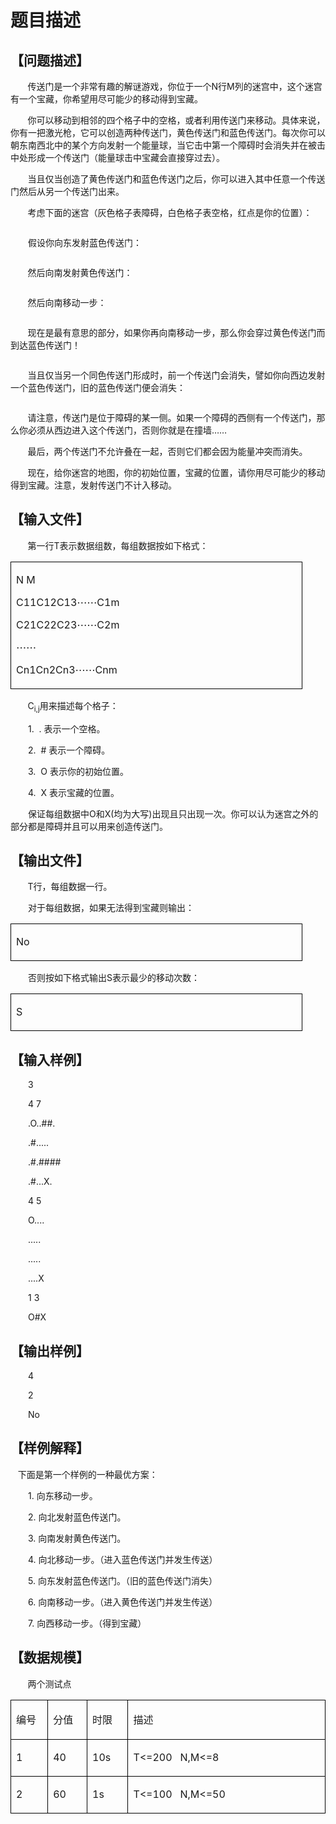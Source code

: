 # 题目描述


<h2 style="text-align:left;" align="left">
	【问题描述】
</h2>
<p>
	<span>       </span><a name="OLE_LINK1"></a><a name="OLE_LINK2"></a>传送门是一个非常有趣的解谜游戏，你位于一个N行M列的迷宫中，这个迷宫有一个宝藏，你希望用尽可能少的移动得到宝藏。
</p>
<p>
	       你可以移动到相邻的四个格子中的空格，或者利用传送门来移动。具体来说，你有一把激光枪，它可以创造两种传送门，黄色传送门和蓝色传送门。每次你可以朝东南西北中的某个方向发射一个能量球，当它击中第一个障碍时会消失并在被击中处形成一个传送门（能量球击中宝藏会直接穿过去）。
</p>
<p>
	       <a name="OLE_LINK4"></a><a name="OLE_LINK3"></a>当且仅当创造了黄色传送门和蓝色传送门之后，你可以进入其中任意一个传送门然后从另一个传送门出来。
</p>
<p>
	       考虑下面的迷宫（灰色格子表障碍，白色格子表空格，红点是你的位置）：
</p>
<p>
	<img src="/cogs/include../../../../../upload/image/20121007/20121007155133_46743.png" alt=""/> 
</p>
<p style="text-indent:21.0pt;">
	假设你向东发射蓝色传送门：
</p>
<p style="text-indent:21.0pt;">
	<img src="/cogs/include../../../../../upload/image/20121007/20121007155133_54285.png" alt=""/> 
</p>
<p>
	       然后向南发射黄色传送门：
</p>
<p>
	<img src="/cogs/include../../../../../upload/image/20121007/20121007155133_44879.png" alt=""/> 
</p>
<p>
	       然后向南移动一步：
</p>
<p>
	<img src="/cogs/include../../../../../upload/image/20121007/20121007155133_39850.png" alt=""/> 
</p>
<p>
	       现在是最有意思的部分，如果你再向南移动一步，那么你会穿过黄色传送门而到达蓝色传送门！
</p>
<p>
	<img src="/cogs/include../../../../../upload/image/20121007/20121007155133_22498.png" alt=""/> 
</p>
<p>
	       当且仅当另一个同色传送门形成时，前一个传送门会消失，譬如你向西边发射一个蓝色传送门，旧的蓝色传送门便会消失：
</p>
<p>
	<img src="/cogs/include../../../../../upload/image/20121007/20121007155133_31613.png" alt=""/> 
</p>
<p>
	       请注意，传送门是位于障碍的某一侧。如果一个障碍的西侧有一个传送门，那么你必须从西边进入这个传送门，否则你就是在撞墙……
</p>
<p>
	       <a name="OLE_LINK6"></a><a name="OLE_LINK5"></a>最后，两个传送门不允许叠在一起，否则它们都会因为能量冲突而消失。
</p>
<p>
	       现在，给你迷宫的地图，你的初始位置，宝藏的位置，请你用尽可能少的移动得到宝藏。注意，发射传送门不计入移动。
</p>
<h2 style="text-align:left;" align="left">
	【输入文件】
</h2>
<p style="text-align:left;" align="left">
	       第一行T表示数据组数，每组数据按如下格式：
</p>
<div align="center">
	<table style="border:none;" border="1" cellpadding="0" cellspacing="0">
		<tbody>
			<tr>
				<td style="border:solid windowtext 1.0pt;" valign="top" width="449">
					<p style="text-align:left;" align="left">
						<span>N M</span> 
					</p>
					<p style="text-align:left;" align="left">
						<span style="font-family:;"></span><span style="font-family:;">C</span><span style="font-family:;">11</span><span style="font-family:;"></span><span style="font-family:;"></span><span style="font-family:;">C</span><span style="font-family:;">12</span><span style="font-family:;"></span><span style="font-family:;"></span><span style="font-family:;">C</span><span style="font-family:;">13</span><span style="font-family:;">⋯⋯</span><span style="font-family:;"></span><span style="font-family:;">C</span><span style="font-family:;">1m</span><span style="font-size:10.5pt;font-family:;"></span><span style="font-family:宋体;"> </span> 
					</p>
					<p style="text-align:left;" align="left">
						<span style="font-family:;"></span><span style="font-family:;">C</span><span style="font-family:;">21</span><span style="font-family:;"></span><span style="font-family:;"></span><span style="font-family:;">C</span><span style="font-family:;">22</span><span style="font-family:;"></span><span style="font-family:;"></span><span style="font-family:;">C</span><span style="font-family:;">23</span><span style="font-family:;">⋯⋯</span><span style="font-family:;"></span><span style="font-family:;">C</span><span style="font-family:;">2m</span><span style="font-size:10.5pt;font-family:;"></span><span style="font-family:宋体;"> </span> 
					</p>
					<p style="text-align:left;" align="left">
						<span style="font-family:;">⋯⋯</span><span style="font-size:10.5pt;font-family:;"></span><span style="font-family:宋体;"> </span> 
					</p>
					<p style="text-align:left;" align="left">
						<span style="font-family:;"></span><span style="font-family:;">C</span><span style="font-family:;">n1</span><span style="font-family:;"></span><span style="font-family:;"></span><span style="font-family:;">C</span><span style="font-family:;">n2</span><span style="font-family:;"></span><span style="font-family:;"></span><span style="font-family:;">C</span><span style="font-family:;">n3</span><span style="font-family:;">⋯⋯</span><span style="font-family:;"></span><span style="font-family:;">C</span><span style="font-family:;">nm</span><span style="font-size:10.5pt;font-family:;"></span><span style="font-family:宋体;"> </span> 
					</p>
				</td>
			</tr>
		</tbody>
	</table>
</div>
<p>
	<span>       </span>C<sub>i,j</sub>用来描述每个格子：
</p>
<p style="margin-left:39.0pt;text-indent:-18.0pt;">
	1.  . 表示一个空格。
</p>
<p style="margin-left:39.0pt;text-indent:-18.0pt;">
	2.  # 表示一个障碍。<span></span> 
</p>
<p style="margin-left:39.0pt;text-indent:-18.0pt;">
	3.  O 表示你的初始位置。<span></span> 
</p>
<p style="margin-left:39.0pt;text-indent:-18.0pt;">
	4.  X 表示宝藏的位置。<span></span> 
</p>
<p style="text-indent:21.0pt;">
	<a name="OLE_LINK7"></a>保证每组数据中O和X(均为大写)出现且只出现一次。你可以认为迷宫之外的部分都是障碍并且可以用来创造传送门。<span></span> 
</p>
<h2 style="text-align:left;" align="left">
	【输出文件】
</h2>
<p style="text-align:left;" align="left">
	       T行，每组数据一行。
</p>
<p style="text-align:left;text-indent:21.0pt;" align="left">
	对于每组数据，如果无法得到宝藏则输出：
</p>
<div align="center">
	<table style="border:none;" border="1" cellpadding="0" cellspacing="0">
		<tbody>
			<tr>
				<td style="border:solid windowtext 1.0pt;" valign="top" width="449">
					<p style="text-align:left;" align="left">
						<span>No</span> 
					</p>
				</td>
			</tr>
		</tbody>
	</table>
</div>
<p style="text-align:left;text-indent:21.0pt;" align="left">
	否则按如下格式输出S表示最少的移动次数：
</p>
<div align="center">
	<table style="border:none;" border="1" cellpadding="0" cellspacing="0">
		<tbody>
			<tr>
				<td style="border:solid windowtext 1.0pt;" valign="top" width="449">
					<p style="text-align:left;" align="left">
						<span>S</span> 
					</p>
				</td>
			</tr>
		</tbody>
	</table>
</div>
<h2 style="text-align:left;" align="left">
	【输入样例】
</h2>
<p style="margin-left:21.0pt;text-align:left;" align="left">
	3
</p>
<p style="margin-left:21.0pt;text-align:left;" align="left">
	4 7
</p>
<p style="margin-left:21.0pt;text-align:left;" align="left">
	<a name="OLE_LINK9"></a><a name="OLE_LINK8"></a>.O..##.
</p>
<p style="margin-left:21.0pt;text-align:left;" align="left">
	.#.....
</p>
<p style="margin-left:21.0pt;text-align:left;" align="left">
	.#.####
</p>
<p style="margin-left:21.0pt;text-align:left;" align="left">
	.#...X.
</p>
<p style="margin-left:21.0pt;text-align:left;" align="left">
	4 5
</p>
<p style="margin-left:21.0pt;text-align:left;" align="left">
	O....
</p>
<p style="margin-left:21.0pt;text-align:left;" align="left">
	.....
</p>
<p style="margin-left:21.0pt;text-align:left;" align="left">
	.....
</p>
<p style="margin-left:21.0pt;text-align:left;" align="left">
	....X
</p>
<p style="margin-left:21.0pt;text-align:left;" align="left">
	1 3
</p>
<p style="margin-left:21.0pt;text-align:left;" align="left">
	O#X
</p>
<h2 style="text-align:left;" align="left">
	【输出样例】
</h2>
<p style="text-align:left;text-indent:21.0pt;" align="left">
	4
</p>
<p style="text-align:left;text-indent:21.0pt;" align="left">
	2
</p>
<p style="text-align:left;text-indent:21.0pt;" align="left">
	No
</p>
<h2 style="text-align:left;" align="left">
	【样例解释】
</h2>
<p style="text-align:left;" align="left">
	   下面是第一个样例的一种最优方案：
</p>
<p style="margin-left:39.0pt;text-align:left;text-indent:-18.0pt;" align="left">
	1.
向东移动一步。
</p>
<p style="margin-left:39.0pt;text-align:left;text-indent:-18.0pt;" align="left">
	2.
向北发射蓝色传送门。
</p>
<p style="margin-left:39.0pt;text-align:left;text-indent:-18.0pt;" align="left">
	3.
向南发射黄色传送门。
</p>
<p style="margin-left:39.0pt;text-align:left;text-indent:-18.0pt;" align="left">
	4.
向北移动一步。（进入蓝色传送门并发生传送）
</p>
<p style="margin-left:39.0pt;text-align:left;text-indent:-18.0pt;" align="left">
	5.
向东发射蓝色传送门。（旧的蓝色传送门消失）
</p>
<p style="margin-left:39.0pt;text-align:left;text-indent:-18.0pt;" align="left">
	6.
向南移动一步。（进入黄色传送门并发生传送）
</p>
<p style="margin-left:39.0pt;text-align:left;text-indent:-18.0pt;" align="left">
	7.
向西移动一步。（得到宝藏）
</p>
<h2 style="text-align:left;" align="left">
	【数据规模】
</h2>
<p style="text-align:left;" align="left">
	<span>       </span>两个测试点
</p>
<table style="border:none;" border="1" cellpadding="0" cellspacing="0">
	<tbody>
		<tr>
			<td style="border:solid windowtext 1.0pt;" valign="top" width="54">
				<p style="text-align:left;" align="left">
					<span style="font-family:宋体;">编号</span><span style="font-family:;"></span> 
				</p>
			</td>
			<td style="border:solid windowtext 1.0pt;" valign="top" width="57">
				<p style="text-align:left;" align="left">
					<span style="font-family:宋体;">分值</span><span style="font-family:;"></span> 
				</p>
			</td>
			<td style="border:solid windowtext 1.0pt;" valign="top" width="57">
				<p style="text-align:left;" align="left">
					<span style="font-family:宋体;">时限</span><span style="font-family:;"></span> 
				</p>
			</td>
			<td style="border:solid windowtext 1.0pt;" valign="top" width="400">
				<p style="text-align:left;" align="left">
					<span style="font-family:宋体;">描述</span><span style="font-family:;"></span> 
				</p>
			</td>
		</tr>
		<tr>
			<td style="border:solid windowtext 1.0pt;" valign="top" width="54">
				<p style="text-align:left;" align="left">
					<span style="font-family:;">1</span> 
				</p>
			</td>
			<td style="border:solid windowtext 1.0pt;" valign="top" width="57">
				<p style="text-align:left;" align="left">
					<span style="font-family:;">40</span> 
				</p>
			</td>
			<td style="border:solid windowtext 1.0pt;" valign="top" width="57">
				<p style="text-align:left;" align="left">
					<span style="font-family:;">10s</span> 
				</p>
			</td>
			<td style="border:solid windowtext 1.0pt;" valign="top" width="400">
				<p style="text-align:left;" align="left">
					<span style="font-family:;">T&lt;=200   N,M&lt;=8</span> 
				</p>
			</td>
		</tr>
		<tr>
			<td style="border:solid windowtext 1.0pt;" valign="top" width="54">
				<p style="text-align:left;" align="left">
					<span style="font-family:;">2</span> 
				</p>
			</td>
			<td style="border:solid windowtext 1.0pt;" valign="top" width="57">
				<p style="text-align:left;" align="left">
					<span style="font-family:;">60</span> 
				</p>
			</td>
			<td style="border:solid windowtext 1.0pt;" valign="top" width="57">
				<p style="text-align:left;" align="left">
					<span style="font-family:;">1s</span> 
				</p>
			</td>
			<td style="border:solid windowtext 1.0pt;" valign="top" width="400">
				<p style="text-align:left;" align="left">
					<span style="font-family:;">T&lt;=100  
  N,M&lt;=50</span> 
				</p>
			</td>
		</tr>
	</tbody>
</table>
<p>
	<br/>
</p>

